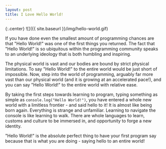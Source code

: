 ```yaml
---
layout: post
title: I Love Hello World!
---
```


{:.center}
![]({{ site.baseurl }}/img/hello-world.gif)

If you have done even the smallest amount of programming chances are that "Hello World!" was one of the first things you returned. The fact that "Hello World!" is so ubiquitous within the programming community speaks to an underlying ideology that is both humbling and inspiring.

The physical world is vast and our bodies are bound by strict physical limitations.  To say "Hello World!" to the entire world would be just short of impossible.  Now, step into the world of programming, arguably far more vast than our physical world (and it is growing at an accelerated pace!), and you can say "Hello World!" to the entire world with relative ease.  

By taking the first steps towards learning to program, typing something as simple as `console.log("Hello World!")`, you have entered a whole new world with a limitless frontier - and said hello to it!  It is almost like being born again.  Everything is strange and unfamiliar.  Learning to navigate the console is like learning to walk.  There are whole languages to learn,  customs and culture to be immersed in, and opportunity to forge a new identity.  

"Hello World!" is the absolute perfect thing to have your first program say because that is what you are doing - saying hello to an entire world!  
